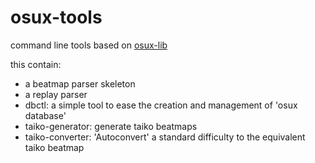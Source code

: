 # osux-tools
command line tools based on [osux-lib](https://github.com/tomtix/osux-lib)

this contain:
* a beatmap parser skeleton 
* a replay parser 
* dbctl: a simple tool to ease the creation and management of 'osux database' 
* taiko-generator: generate taiko beatmaps 
* taiko-converter: 'Autoconvert' a standard difficulty to the equivalent taiko beatmap
